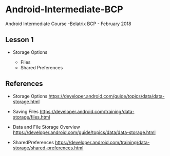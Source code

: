 # Android-Intermediate-BCP

Android Intermediate Course -Belatrix BCP - February 2018

## Lesson 1

- Storage Options

  - Files
  - Shared Preferences

## References 

- Storage Options https://developer.android.com/guide/topics/data/data-storage.html

- Saving Files https://developer.android.com/training/data-storage/files.html

- Data and File Storage Overview https://developer.android.com/guide/topics/data/data-storage.html

- SharedPreferences https://developer.android.com/training/data-storage/shared-preferences.html

